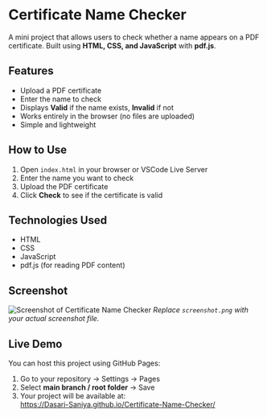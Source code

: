 # Certificate Name Checker

A mini project that allows users to check whether a name appears on a PDF certificate. Built using **HTML, CSS, and JavaScript** with **pdf.js**.

## Features
- Upload a PDF certificate
- Enter the name to check
- Displays **Valid** if the name exists, **Invalid** if not
- Works entirely in the browser (no files are uploaded)
- Simple and lightweight

## How to Use
1. Open `index.html` in your browser or VSCode Live Server
2. Enter the name you want to check
3. Upload the PDF certificate
4. Click **Check** to see if the certificate is valid

## Technologies Used
- HTML
- CSS
- JavaScript
- pdf.js (for reading PDF content)

## Screenshot
![Screenshot of Certificate Name Checker](screenshot.png)
*Replace `screenshot.png` with your actual screenshot file.*

## Live Demo
You can host this project using GitHub Pages:
1. Go to your repository → Settings → Pages
2. Select **main branch / root folder** → Save
3. Your project will be available at:  
https://Dasari-Saniya.github.io/Certificate-Name-Checker/
